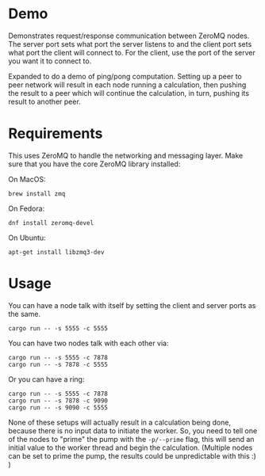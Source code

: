 # Demo
Demonstrates request/response communication between ZeroMQ nodes.  The server port sets what
port the server listens to and the client port sets what port the client will connect to. For
the client, use the port of the server you want it to connect to.

Expanded to do a demo of ping/pong computation.  Setting up a peer to peer network will result
in each node running a calculation, then pushing the result to a peer which will continue the
calculation, in turn, pushing its result to another peer.

# Requirements
This uses ZeroMQ to handle the networking and messaging layer. Make sure that you have the
core ZeroMQ library installed:

On MacOS:
```
brew install zmq
```

On Fedora:
```
dnf install zeromq-devel
```

On Ubuntu:
```
apt-get install libzmq3-dev
```

# Usage
You can have a node talk with itself by setting the client and server ports as the same.

```
cargo run -- -s 5555 -c 5555
```

You can have two nodes talk with each other via:
```
cargo run -- -s 5555 -c 7878
cargo run -- -s 7878 -c 5555
```

Or you can have a ring:
```
cargo run -- -s 5555 -c 7878
cargo run -- -s 7878 -c 9090
cargo run -- -s 9090 -c 5555
```

None of these setups will actually result in a calculation being done, because there is no
input data to initiate the worker.  So, you need to tell one of the nodes to "prime" the pump
with the `-p/--prime` flag, this will send an initial value to the worker thread and begin
the calculation. (Multiple nodes can be set to prime the pump, the results could be unpredictable
with this :) )